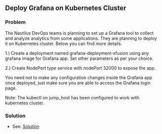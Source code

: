 ## Deploy Grafana on Kubernetes Cluster

### Problem

The Nautilus DevOps teams is planning to set up a Grafana tool to collect and analyze analytics from some applications.
They are planning to deploy it on Kubernetes cluster. Below you can find more details.

1.) Create a deployment named grafana-deployment-xfusion using any grafana image for Grafana app. Set other parameters
as per your choice.

2.) Create NodePort type service with nodePort 32000 to expose the app.

You need not to make any configuration changes inside the Grafana app once deployed, just make sure you are able to
access the Grafana login page.

Note: The kubectl on jump_host has been configured to work with kubernetes cluster.

### Solution

- See: [Solution](./solution.yaml)
